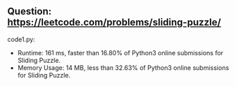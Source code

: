 ## Question: https://leetcode.com/problems/sliding-puzzle/

code1.py:
* Runtime: 161 ms, faster than 16.80% of Python3 online submissions for Sliding Puzzle.
* Memory Usage: 14 MB, less than 32.63% of Python3 online submissions for Sliding Puzzle.